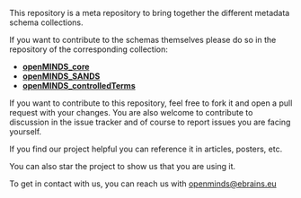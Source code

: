 This repository is a meta repository to bring together the different metadata
schema collections.

If you want to contribute to the schemas themselves please do so in the
repository of the corresponding collection:

- [**openMINDS_core**](https://github.com/HumanBrainProject/openMINDS_core)
- [**openMINDS_SANDS**](https://github.com/HumanBrainProject/openMINDS_SANDS)
- [**openMINDS_controlledTerms**](https://github.com/HumanBrainProject/openMINDS_controlledTerms)

If you want to contribute to this repository, feel free to fork it and open a
pull request with your changes.
You are also welcome to contribute to discussion in the issue tracker and of
course to report issues you are facing yourself.

If you find our project helpful you can reference it in articles,
posters, etc.

You can also star the project to show us that you are using it.

To get in contact with us, you can reach us with openminds@ebrains.eu
